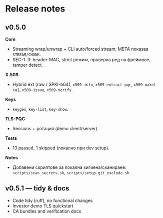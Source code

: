 # Release notes

## v0.5.0

**Core**
- Streaming wrap/unwrap + CLI auto/forced stream; META показва `STREAM/CHUNK`.
- SEC-1..3: header-MAC, strict режим, проверка ред на фреймове, tamper detect.

**X.509**
- Hybrid ext (raw / SPKI-b64), `x509-info`, `x509-extract-pqc`, `x509-make[-ca]`, `x509-issue`, `x509-verify`.

**Keys**
- `keygen`, `key-list`, `key-show`.

**TLS-PQC**
- Sessions + ротация (demo client/server).

**Tests**
- 13 passed, 1 skipped (локално при dev setup).

**Notes**
- Добавени скриптове за локална хигиена/сканиране: `scripts/scan_secrets.sh`, `scripts/setup_git_exclude.sh`.

## v0.5.1 — tidy & docs
- Code tidy (ruff), no functional changes
- Investor demo TLS quickstart
- CA bundles and verification docs
